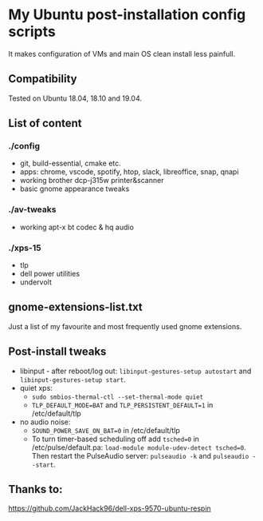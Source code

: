 # My Ubuntu post-installation config scripts
It makes configuration of VMs and main OS clean install less painfull.

## Compatibility
Tested on Ubuntu 18.04, 18.10 and 19.04.

## List of content
### ./config
* git, build-essential, cmake etc.
* apps: chrome, vscode, spotify, htop, slack, libreoffice, snap, qnapi
* working brother dcp-j315w printer&scanner
* basic gnome appearance tweaks

### ./av-tweaks
* working apt-x bt codec & hq audio

### ./xps-15
* tlp
* dell power utilities
* undervolt

## gnome-extensions-list.txt
Just a list of my favourite and most frequently used gnome extensions.

## Post-install tweaks
* libinput - after reboot/log out: `libinput-gestures-setup autostart` and `libinput-gestures-setup start`.
* quiet xps:   
   * `sudo smbios-thermal-ctl --set-thermal-mode quiet`
   * `TLP_DEFAULT_MODE=BAT` and `TLP_PERSISTENT_DEFAULT=1` in /etc/default/tlp
* no audio noise:
   * `SOUND_POWER_SAVE_ON_BAT=0`  in /etc/default/tlp
   * To turn timer-based scheduling off add `tsched=0` in /etc/pulse/default.pa: `load-module module-udev-detect tsched=0`. Then restart the PulseAudio server: `pulseaudio -k` and `pulseaudio --start`.

## Thanks to:
https://github.com/JackHack96/dell-xps-9570-ubuntu-respin
